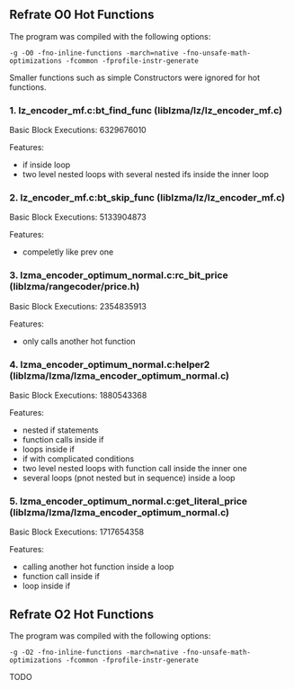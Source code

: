 ## Refrate O0 Hot Functions

The program was compiled with the following options:

```-g -O0 -fno-inline-functions -march=native -fno-unsafe-math-optimizations -fcommon -fprofile-instr-generate```

Smaller functions such as simple Constructors were ignored for hot functions.

### 1. lz_encoder_mf.c:bt_find_func (liblzma/lz/lz_encoder_mf.c)
Basic Block Executions: 6329676010

Features:
  - if inside loop
  - two level nested loops with several nested ifs inside the inner loop


### 2. lz_encoder_mf.c:bt_skip_func (liblzma/lz/lz_encoder_mf.c)
Basic Block Executions: 5133904873

Features:
 - compeletly like prev one

### 3. lzma_encoder_optimum_normal.c:rc_bit_price (liblzma/rangecoder/price.h)
Basic Block Executions: 2354835913

Features:
  - only calls another hot function

### 4. lzma_encoder_optimum_normal.c:helper2 (liblzma/lzma/lzma_encoder_optimum_normal.c)
Basic Block Executions: 1880543368

Features:
   - nested if statements
   - function calls inside if
   - loops inside if 
   - if with complicated conditions
   - two level nested loops with function call inside the inner one
   - several loops (pnot nested but in sequence) inside a loop

### 5. lzma_encoder_optimum_normal.c:get_literal_price (liblzma/lzma/lzma_encoder_optimum_normal.c)
Basic Block Executions: 1717654358

Features:
  - calling another hot function inside a loop
  - function call inside if
  - loop inside if

## Refrate O2 Hot Functions

The program was compiled with the following options:

```-g -O2 -fno-inline-functions -march=native -fno-unsafe-math-optimizations -fcommon -fprofile-instr-generate```

TODO
